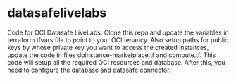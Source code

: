 # datasafelivelabs
Code for OCI Datasafe LiveLabs.
Clone this repo and update the variables in terraform.tfvars file to point to your OCI tenancy. Also setup paths for public keys by whose private key you want to access the created instances, update the code in files dbinstance-marketplace.tf and compute.tf. This code will setup all the required OCI resources and database. After this, you need to configure the database and datasafe connector.
